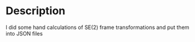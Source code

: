 # Description
I did some hand calculations of SE(2) frame transformations and put them into JSON files
